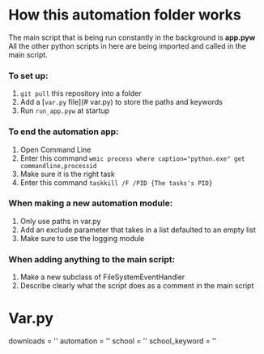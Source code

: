 How this automation folder works
========================
The main script that is being run constantly in the background is **app.pyw**
All the other python scripts in here are being imported and called in the main script.

### To set up:
1. ```git pull``` this repository into a folder
2. Add a [```var.py``` file](# var.py) to store the paths and keywords
3. Run ```run_app.pyw``` at startup

### To end the automation app:
1. Open Command Line
2. Enter this command ```wmic process where caption="python.exe" get commandline,processid```
3. Make sure it is the right task
4. Enter this command ```taskkill /F /PID {The tasks's PID}```

### When making a new automation module:
1. Only use paths in var.py
2. Add an exclude parameter that takes in a list defaulted to an empty list
3. Make sure to use the logging module

### When adding anything to the main script:
1. Make a new subclass of FileSystemEventHandler
3. Describe clearly what the script does as a comment in the main script

# Var.py
downloads = ''
automation = ''
school = ''
school_keyword = ''
